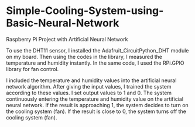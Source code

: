 # Simple-Cooling-System-using-Basic-Neural-Network
Raspberry Pi Project with Artificial Neural Network

To use the DHT11 sensor, I installed the Adafruit_CircuitPython_DHT module on my board. Then using the codes in the library, I measured the temperature and humidity instantly. In the same code, I used the RPi.GPIO library for fan control.

I included the temperature and humidity values into the artificial neural network algorithm. After giving the input values, I trained the system according to these values. I set output values to 1 and 0. The system continuously entering the temperature and humidity value on the artificial neural network. If the result is approaching 1, the system decides to turn on the cooling system (fan). If the result is close to 0, the system turns off the cooling system (fan).
